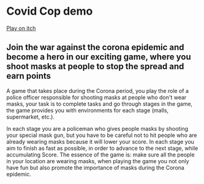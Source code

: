 # Covid Cop demo

[Play on itch](https://gamedevbc.itch.io/covid-cop-demo)

## Join the war against the corona epidemic and become a hero in our exciting game, where you shoot masks at people to stop the spread and earn points

A game that takes place during the Corona period, you play the role of a police officer responsible for shooting masks at people who don't wear masks, your task is to complete tasks and go through stages in the game, the game provides you with environments for each stage (malls, supermarket, etc.).

In each stage you are a policeman who gives people masks by shooting your special mask gun, but you have to be careful not to hit people who are already wearing masks because it will lower your score. In each stage you aim to finish as fast as possible, in order to advance to the next stage, while accumulating Score. The essence of the game is: make sure all the people in your location are wearing masks, when playing the game you not only have fun but also promote the importance of masks during the Corona epidemic.
